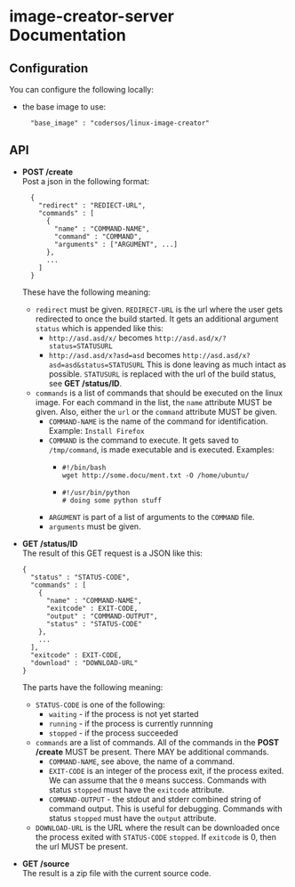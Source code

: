image-creator-server Documentation
==================================


Configuration
-------------

You can configure the following locally:

- the base image to use:
  
        "base_image" : "codersos/linux-image-creator"

API
---

- **POST /create**  
  Post a json in the following format:

        {
          "redirect" : "REDIECT-URL",
          "commands" : [
            {
              "name" : "COMMAND-NAME",
              "command" : "COMMAND",
              "arguments" : ["ARGUMENT", ...]
            },
            ...
          ]
        }
    
  These have the following meaning:
  
  - `redirect` must be given. `REDIRECT-URL` is the url where the user
    gets redirected to once the build started. It gets an additional argument
    `status` which is appended like this:
     - `http://asd.asd/x/` becomes
       `http://asd.asd/x/?status=STATUSURL`
     - `http://asd.asd/x?asd=asd` becomes
       `http://asd.asd/x?asd=asd&status=STATUSURL`
    This is done leaving as much intact as possible.
    `STATUSURL` is replaced with the url of the build status,
    see **GET /status/ID**.
  - `commands` is a list of commands that should be executed on the
    linux image.
    For each command in the list, the `name` attribute MUST be given.
    Also, either the `url` or the `command` attribute MUST be given.
    - `COMMAND-NAME` is the name of the command for identification.
      Example: `Install Firefox`
    - `COMMAND` is the command to execute. It gets saved to
      `/tmp/command`, is made executable and is executed.
      Examples:
      - ```
        #!/bin/bash
        wget http://some.docu/ment.txt -O /home/ubuntu/
        ```
      - ```
        #!/usr/bin/python
        # doing some python stuff
        ```
    - `ARGUMENT` is part of a list of arguments to the `COMMAND` file.
    - `arguments` must be given.

- **GET /status/ID**  
  The result of this GET request is a JSON like this:
  ```
  {
    "status" : "STATUS-CODE",
    "commands" : [
      {
        "name" : "COMMAND-NAME",
        "exitcode" : EXIT-CODE,
        "output" : "COMMAND-OUTPUT",
        "status" : "STATUS-CODE"
      },
      ...
    ],
    "exitcode" : EXIT-CODE,
    "download" : "DOWNLOAD-URL"
  }
  ```
  The parts have the following meaning:
  - `STATUS-CODE` is one of the following:
    - `waiting` - if the process is not yet started
    - `running` - if the process is currently runnning
    - `stopped` - if the process succeeded
  - `commands` are a list of commands.
    All of the commands in the **POST /create** MUST be present.
    There MAY be additional commands.
    - `COMMAND-NAME`, see above, the name of a command.
    - `EXIT-CODE` is an integer of the process exit, if the process exited.
      We can assume that the `0` means success.
      Commands with status `stopped` must have the `exitcode` attribute.
    - `COMMAND-OUTPUT` - the stdout and stderr combined string of command
      output. This is useful for debugging.
      Commands with status `stopped` must have the `output` attribute.
  - `DOWNLOAD-URL` is the URL where the result can be downloaded once the
    process exited with `STATUS-CODE` `stopped`.
    If `exitcode` is 0, then the url MUST be present.

- **GET /source**  
  The result is a zip file with the current source code.